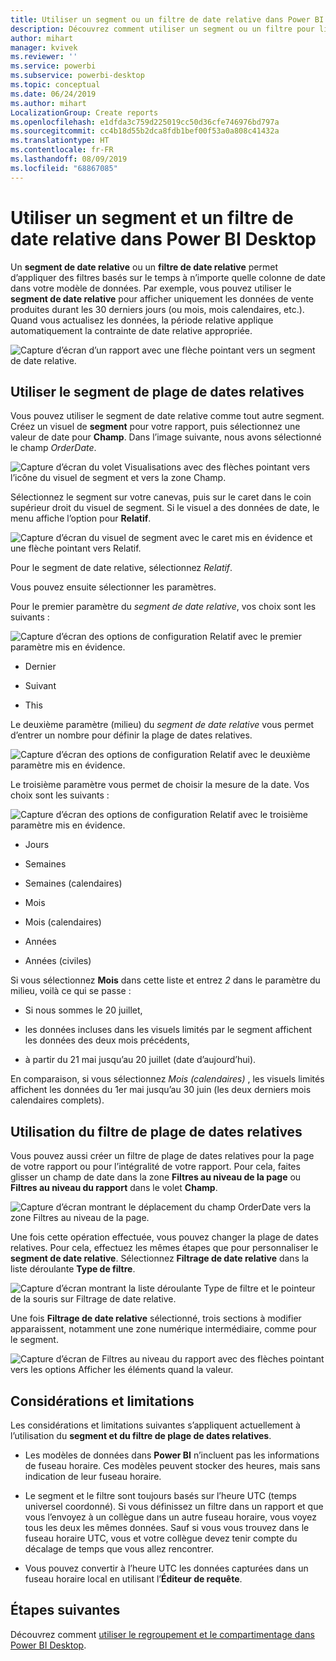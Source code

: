 ```yaml
---
title: Utiliser un segment ou un filtre de date relative dans Power BI Desktop
description: Découvrez comment utiliser un segment ou un filtre pour limiter les plages de dates relatives dans Power BI Desktop
author: mihart
manager: kvivek
ms.reviewer: ''
ms.service: powerbi
ms.subservice: powerbi-desktop
ms.topic: conceptual
ms.date: 06/24/2019
ms.author: mihart
LocalizationGroup: Create reports
ms.openlocfilehash: e1dfda3c759d225019cc50d36cfe746976bd797a
ms.sourcegitcommit: cc4b18d55b2dca8fdb1bef00f53a0a808c41432a
ms.translationtype: HT
ms.contentlocale: fr-FR
ms.lasthandoff: 08/09/2019
ms.locfileid: "68867085"
---
```

# <a name="use-a-relative-date-slicer-and-filter-in-power-bi-desktop"></a>Utiliser un segment et un filtre de date relative dans Power BI Desktop

Un **segment de date relative** ou un **filtre de date relative** permet d’appliquer des filtres basés sur le temps à n’importe quelle colonne de date dans votre modèle de données. Par exemple, vous pouvez utiliser le **segment de date relative** pour afficher uniquement les données de vente produites durant les 30 derniers jours (ou mois, mois calendaires, etc.). Quand vous actualisez les données, la période relative applique automatiquement la contrainte de date relative appropriée.

![Capture d’écran d’un rapport avec une flèche pointant vers un segment de date relative.](media/desktop-slicer-filter-date-range/relative-date-range-slicer-filter-01.png)

## <a name="use-the-relative-date-range-slicer"></a>Utiliser le segment de plage de dates relatives

Vous pouvez utiliser le segment de date relative comme tout autre segment. Créez un visuel de **segment** pour votre rapport, puis sélectionnez une valeur de date pour **Champ**. Dans l’image suivante, nous avons sélectionné le champ *OrderDate*.

![Capture d’écran du volet Visualisations avec des flèches pointant vers l’icône du visuel de segment et vers la zone Champ.](media/desktop-slicer-filter-date-range/relative-date-range-slicer-filter-02.png)

Sélectionnez le segment sur votre canevas, puis sur le caret dans le coin supérieur droit du visuel de segment. Si le visuel a des données de date, le menu affiche l’option pour **Relatif**.

![Capture d’écran du visuel de segment avec le caret mis en évidence et une flèche pointant vers Relatif.](media/desktop-slicer-filter-date-range/relative-date-range-slicer-filter-03.png)

Pour le segment de date relative, sélectionnez *Relatif*.

Vous pouvez ensuite sélectionner les paramètres.

Pour le premier paramètre du *segment de date relative*, vos choix sont les suivants :

![Capture d’écran des options de configuration Relatif avec le premier paramètre mis en évidence.](media/desktop-slicer-filter-date-range/relative-date-range-slicer-filter-04.png)

* Dernier

* Suivant

* This

Le deuxième paramètre (milieu) du *segment de date relative* vous permet d’entrer un nombre pour définir la plage de dates relatives.

![Capture d’écran des options de configuration Relatif avec le deuxième paramètre mis en évidence.](media/desktop-slicer-filter-date-range/relative-date-range-slicer-filter-04a.png)

Le troisième paramètre vous permet de choisir la mesure de la date. Vos choix sont les suivants :

![Capture d’écran des options de configuration Relatif avec le troisième paramètre mis en évidence.](media/desktop-slicer-filter-date-range/relative-date-range-slicer-filter-05.png)

* Jours

* Semaines

* Semaines (calendaires)

* Mois

* Mois (calendaires)

* Années

* Années (civiles)

Si vous sélectionnez **Mois** dans cette liste et entrez *2* dans le paramètre du milieu, voilà ce qui se passe :

* Si nous sommes le 20 juillet,

* les données incluses dans les visuels limités par le segment affichent les données des deux mois précédents,

* à partir du 21 mai jusqu’au 20 juillet (date d’aujourd’hui).

En comparaison, si vous sélectionnez *Mois (calendaires)* , les visuels limités affichent les données du 1er mai jusqu’au 30 juin (les deux derniers mois calendaires complets).

## <a name="using-the-relative-date-range-filter"></a>Utilisation du filtre de plage de dates relatives

Vous pouvez aussi créer un filtre de plage de dates relatives pour la page de votre rapport ou pour l’intégralité de votre rapport. Pour cela, faites glisser un champ de date dans la zone **Filtres au niveau de la page** ou **Filtres au niveau du rapport** dans le volet **Champ**.

![Capture d’écran montrant le déplacement du champ OrderDate vers la zone Filtres au niveau de la page.](media/desktop-slicer-filter-date-range/relative-date-range-slicer-filter-06.png)

Une fois cette opération effectuée, vous pouvez changer la plage de dates relatives. Pour cela, effectuez les mêmes étapes que pour personnaliser le **segment de date relative**. Sélectionnez **Filtrage de date relative** dans la liste déroulante **Type de filtre**.

![Capture d’écran montrant la liste déroulante Type de filtre et le pointeur de la souris sur Filtrage de date relative.](media/desktop-slicer-filter-date-range/relative-date-range-slicer-filter-07.png)

Une fois **Filtrage de date relative** sélectionné, trois sections à modifier apparaissent, notamment une zone numérique intermédiaire, comme pour le segment.

![Capture d’écran de Filtres au niveau du rapport avec des flèches pointant vers les options Afficher les éléments quand la valeur.](media/desktop-slicer-filter-date-range/relative-date-range-slicer-filter-08.png)

## <a name="limitations-and-considerations"></a>Considérations et limitations

Les considérations et limitations suivantes s’appliquent actuellement à l’utilisation du **segment et du filtre de plage de dates relatives**.

* Les modèles de données dans **Power BI** n’incluent pas les informations de fuseau horaire. Ces modèles peuvent stocker des heures, mais sans indication de leur fuseau horaire.

* Le segment et le filtre sont toujours basés sur l’heure UTC (temps universel coordonné). Si vous définissez un filtre dans un rapport et que vous l’envoyez à un collègue dans un autre fuseau horaire, vous voyez tous les deux les mêmes données. Sauf si vous vous trouvez dans le fuseau horaire UTC, vous et votre collègue devez tenir compte du décalage de temps que vous allez rencontrer.

* Vous pouvez convertir à l’heure UTC les données capturées dans un fuseau horaire local en utilisant l’**Éditeur de requête**.

## <a name="next-steps"></a>Étapes suivantes

Découvrez comment [utiliser le regroupement et le compartimentage dans Power BI Desktop](../desktop-grouping-and-binning.md).
